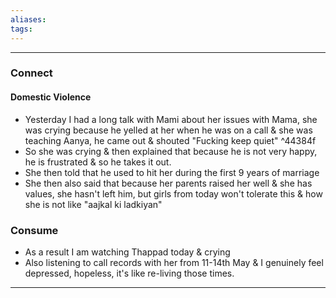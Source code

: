 ```yaml
---
aliases:
tags:
---
```


---

### Connect
#### Domestic Violence
- Yesterday I had a long talk with Mami about her issues with Mama, she was crying because he yelled at her when he was on a call & she was teaching Aanya, he came out & shouted "Fucking keep quiet" ^44384f
- So she was crying & then explained that because he is not very happy, he is frustrated & so he takes it out.
- She then told that he used to hit her during the first 9 years of marriage
- She then also said that because her parents raised her well & she has values, she hasn't left him, but girls from today won't tolerate this & how she is not like "aajkal ki ladkiyan"
### Consume
- As a result I am watching Thappad today & crying
- Also listening to call records with her from 11-14th May & I genuinely feel depressed, hopeless, it's like re-living those times.

--- 


